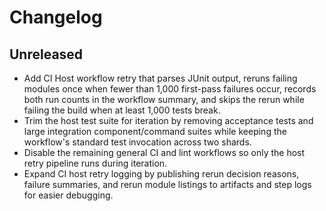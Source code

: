 # Changelog

## Unreleased

- Add CI Host workflow retry that parses JUnit output, reruns failing modules once when fewer than 1,000 first-pass failures occur, records both run counts in the workflow summary, and skips the rerun while failing the build when at least 1,000 tests break.
- Trim the host test suite for iteration by removing acceptance tests and large integration component/command suites while keeping the workflow's standard test invocation across two shards.
- Disable the remaining general CI and lint workflows so only the host retry pipeline runs during iteration.
- Expand CI host retry logging by publishing rerun decision reasons, failure summaries, and rerun module listings to artifacts and step logs for easier debugging.
